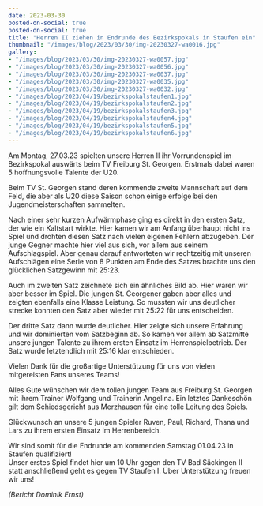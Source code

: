 ```yaml
---
date: 2023-03-30
posted-on-social: true
posted-on-social: true
title: "Herren II ziehen in Endrunde des Bezirkspokals in Staufen ein"
thumbnail: "/images/blog/2023/03/30/img-20230327-wa0016.jpg"
gallery:
- "/images/blog/2023/03/30/img-20230327-wa0057.jpg"
- "/images/blog/2023/03/30/img-20230327-wa0056.jpg"
- "/images/blog/2023/03/30/img-20230327-wa0037.jpg"
- "/images/blog/2023/03/30/img-20230327-wa0035.jpg"
- "/images/blog/2023/03/30/img-20230327-wa0032.jpg"
- "/images/blog/2023/04/19/bezirkspokalstaufen1.jpg"
- "/images/blog/2023/04/19/bezirkspokalstaufen2.jpg"
- "/images/blog/2023/04/19/bezirkspokalstaufen3.jpg"
- "/images/blog/2023/04/19/bezirkspokalstaufen4.jpg"
- "/images/blog/2023/04/19/bezirkspokalstaufen5.jpg"
- "/images/blog/2023/04/19/bezirkspokalstaufen6.jpg"
---
```

Am Montag, 27.03.23 spielten unsere Herren II ihr Vorrundenspiel im Bezirkspokal auswärts beim TV Freiburg St. Georgen. Erstmals dabei waren 5 hoffnungsvolle Talente der U20.

Beim TV St. Georgen stand deren kommende zweite Mannschaft auf dem Feld, die aber als U20 diese Saison schon einige erfolge bei den Jugendmeisterschaften sammelten.

Nach einer sehr kurzen Aufwärmphase ging es direkt in den ersten Satz, der wie ein Kaltstart wirkte. Hier kamen wir am Anfang überhaupt nicht ins Spiel und drohten diesen Satz nach vielen eigenen Fehlern abzugeben. Der junge Gegner machte hier viel aus sich, vor allem aus seinem Aufschlagspiel. Aber genau darauf antworteten wir rechtzeitig mit unseren Aufschlägen eine Serie von 8 Punkten am Ende des Satzes brachte uns den glücklichen Satzgewinn mit 25:23.

Auch im zweiten Satz zeichnete sich ein ähnliches Bild ab. Hier waren wir aber besser im Spiel. Die jungen St. Georgener gaben aber alles und zeigten ebenfalls eine Klasse Leistung. So mussten wir uns deutlicher strecke konnten den Satz aber wieder mit 25:22 für uns entscheiden.

Der dritte Satz dann wurde deutlicher. Hier zeigte sich unsere Erfahrung und wir dominierten vom Satzbeginn ab. So kamen vor allem ab Satzmitte unsere jungen Talente zu ihrem ersten Einsatz im Herrenspielbetrieb. Der Satz wurde letztendlich mit 25:16 klar entschieden.

Vielen Dank für die großartige Unterstützung für uns von vielen mitgereisten Fans unseres Teams!

Alles Gute wünschen wir dem tollen jungen Team aus Freiburg St. Georgen mit ihrem Trainer Wolfgang und Trainerin Angelina. Ein letztes Dankeschön gilt dem Schiedsgericht aus Merzhausen für eine tolle Leitung des Spiels.

Glückwunsch an unsere 5 jungen Spieler Ruven, Paul, Richard, Thana und Lars zu ihrem ersten Einsatz im Herrenbereich.

Wir sind somit für die Endrunde am kommenden Samstag 01.04.23 in Staufen qualifiziert!  
 Unser erstes Spiel findet hier um 10 Uhr gegen den TV Bad Säckingen II statt anschließend geht es gegen TV Staufen I. Über Unterstützung freuen wir uns!

_(Bericht Dominik Ernst)_